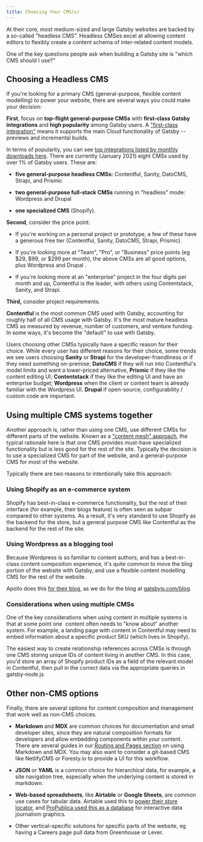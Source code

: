 ```yaml
---
title: Choosing Your CMS(s)
---
```


At their core, most medium-sized and large Gatsby websites are backed by a so-called "headless CMS". Headless CMSes excel at allowing content editors to flexibly create a content schema of inter-related content models.

One of the key questions people ask when building a Gatsby site is "which CMS should I use?"

## Choosing a Headless CMS

If you're looking for a primary CMS (general-purpose, flexible content modelling) to power your website, there are several ways you could make your decision:

**First**, focus on **top-flight general-purpose CMSs** with **first-class Gatsby integrations** and **high popularity** among Gatsby users. A ["first-class integration"](https://support.gatsbyjs.com/hc/en-us/articles/360052503494-Developing-a-first-class-CMS-integration-for-Gatsby-Cloud#:~:text=A%20first%2Dclass%20integration%20with%20Gatsby%20Cloud%20means%20that%20there's,more%20users%20and%20satisfied%20customers.) means it supports the main Cloud functionality of Gatsby -- previews and incremental builds.

In terms of popularity, you can see [top integrations listed by monthly downloads here](https://www.gatsbyjs.com/plugins?=gatsby-source). There are currently (January 2021) eight CMSs used by over 1% of Gatsby users. These are:

- **five general-purpose headless CMSs:** Contentful, Sanity, DatoCMS, Strapi, and Prismic

- **two general-purpose full-stack CMSs** running in "headless" mode: Wordpress and Drupal

- **one specialized CMS** (Shopify).

**Second**, consider the price point:

- If you're working on a personal project or prototype, a few of these have a generous free tier (Contentful, Sanity, DatoCMS, Strapi, Prismic).

- If you're looking more at "Team", "Pro", or "Business" price points (eg $29, $99, or $299 per month), the above CMSs are all good options, plus Wordpress and Drupal .

- If you're looking more at an "enterprise" project in the four digits per month and up, Contentful is the leader, with others using Contentstack, Sanity, and Strapi.

**Third,** consider project requirements.

**Contentful** is the most common CMS used with Gatsby, accounting for roughly half of all CMS usage with Gatsby. It's the most mature headless CMS as measured by revenue, number of customers, and venture funding. In some ways, it's become the "default" to use with Gatsby.

Users choosing other CMSs typically have a specific reason for their choice. While every user has different reasons for their choice, some trends we see users choosing **Sanity** or **Strapi** for the developer-friendliness or if they need something on-premise; **DatoCMS** if they will run into Contentful's model limits and want a lower-priced alternative, **Prismic** if they like the content editing UI; **Contentstack** if they like the editing UI and have an enterprise budget; **Wordpress** when the client or content team is already familiar with the Wordpress UI. **Drupal** if open-source, configurability / custom code are important.

## Using multiple CMS systems together

Another approach is, rather than using one CMS, use different CMSs for different parts of the website. Known as a ["content mesh" approach](https://www.gatsbyjs.com/blog/2018-10-04-journey-to-the-content-mesh/), the typical rationale here is that one CMS provides must-have specialized functionality but is less good for the rest of the site. Typically the decision is to use a specialized CMS for part of the website, and a general-purpose CMS for most of the website.

Typically there are two reasons to intentionally take this approach:

### Using Shopify as an e-commerce system

Shopify has best-in-class e-commerce functionality, but the rest of their interface (for example, their blogs feature) is often seen as subpar compared to other systems. As a result, it's very standard to use Shopify as the backend for the store, but a general purpose CMS like Contentful as the backend for the rest of the site.

### Using Wordpress as a blogging tool

Because Wordpress is so familiar to content authors, and has a best-in-class content composition experience, it's quite common to move the blog portion of the website with Gatsby, and use a flexible content modelling CMS for the rest of the website.

Apollo does this [for their blog](https://twitter.com/apollographql/status/1250479066605662210), as we do for the blog at [gatsbyjs.com/blog](gatsbyjs.com/blog).

### Considerations when using multiple CMSs

One of the key considerations when using content in multiple systems is that at some point one  content often needs to "know about" another system. For example, a landing page with content in Contentful may need to embed information about a specific product SKU (which lives in Shopify).

The easiest way to create relationship references across CMSs is through one CMS storing unique IDs of content living in another CMS. In this case, you'd store an array of Shopify product IDs as a field of the relevant model in Contentful, then pull in the correct data via the appropriate queries in gatsby-node.js.

## Other non-CMS options

Finally, there are several options for content composition and management that work well as non-CMS choices.

- **Markdown** and **MDX** are common choices for documentation and small developer sites, since they are natural composition formats for developers and allow embedding components within your content. There are several guides in our [Routing and Pages section](https://www.gatsbyjs.com/docs/how-to/routing/) on using Markdown and MDX. You may also want to consider a git-based CMS like NetlifyCMS or Foresty.io to provide a UI for this workflow.

- **JSON** or **YAML** is a common choice for hierarchical data, for example, a site navigation tree, especially when the underlying content is stored in markdown.

- **Web-based spreadsheets**, like **Airtable** or **Google Sheets**, are common use cases for tabular data. Airtable used this to [power their store locator](https://www.gatsbyjs.com/blog/2020-05-07-gatsby-delivers-impossible-burgers-map/), and [ProPublica used this as a database](https://www.gatsbyjs.com/blog/2019-03-29-interview-with-david-eads/) for interactive data journalism graphics.

- Other vertical-specific solutions for specific parts of the website, eg having a Careers page pull data from Greenhouse or Lever.
